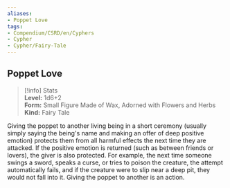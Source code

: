 ```yaml
---
aliases:
- Poppet Love
tags:
- Compendium/CSRD/en/Cyphers
- Cypher
- Cypher/Fairy-Tale
---
```


  
## Poppet Love  
>[!info] Stats  
> **Level:** 1d6+2  
> **Form:** Small Figure Made of Wax, Adorned with Flowers and Herbs  
> **Kind:** Fairy Tale
  
Giving the poppet to another living being in a short ceremony (usually simply saying the being's name and making an offer of deep positive emotion) protects them from all harmful effects the next time they are attacked. If the positive emotion is returned (such as between friends or lovers), the giver is also protected. For example, the next time someone swings a sword, speaks a curse, or tries to poison the creature, the attempt automatically fails, and if the creature were to slip near a deep pit, they would not fall into it. Giving the poppet to another is an action.